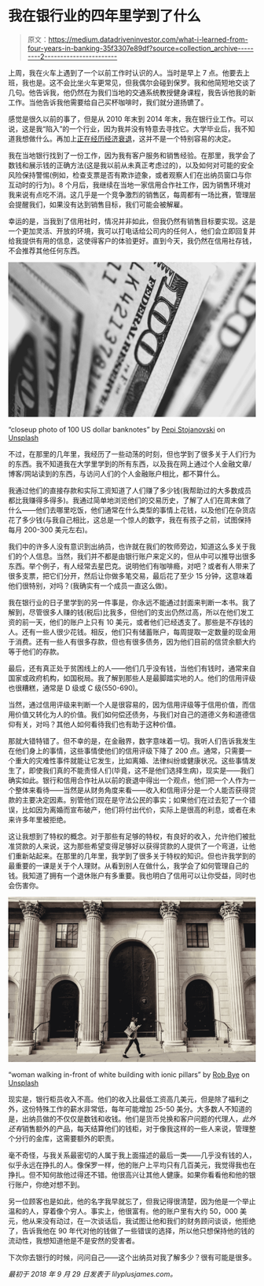 # 我在银行业的四年里学到了什么

> 原文：<https://medium.datadriveninvestor.com/what-i-learned-from-four-years-in-banking-35f3307e89df?source=collection_archive---------2----------------------->

上周，我在火车上遇到了一个以前工作时认识的人。当时是早上 7 点。他要去上班，我也是。这不会比坐火车更常见，但我偶尔会碰到保罗。我和他简短地交谈了几句。他告诉我，他仍然在为我们当地的交通系统教授健身课程，我告诉他我的新工作。当他告诉我他需要给自己买杯咖啡时，我们就分道扬镳了。

感觉是很久以前的事了，但是从 2010 年末到 2014 年末，我在银行业工作。可以说，这是我“陷入”的一个行业，因为我并没有特意去寻找它。大学毕业后，我不知道我想做什么。再加上[正在经历经济衰退](https://lilyplusjames.com/2018/09/22/the-recession-is-over-its-time-to-move-on/)，这并不是一个特别容易的决定。

我在当地银行找到了一份工作，因为我有客户服务和销售经验。在那里，我学会了数钱和展示钱的正确方法(这是我以前从未真正考虑过的)，以及如何对可能的安全风险保持警惕(例如，检查支票是否有欺诈迹象，或者观察人们在出纳员窗口与你互动时的行为)。8 个月后，我继续在当地一家信用合作社工作，因为销售环境对我来说有点吃不消。这几乎是一个竞争激烈的销售区，每周都有一场比赛，管理层会提醒我们，如果没有达到销售目标，我们可能会被解雇。

幸运的是，当我到了信用社时，情况并非如此，但我仍然有销售目标要实现。这是一个更加灵活、开放的环境，我可以打电话给公司内的任何人，他们会立即回复并给我提供有用的信息，这使得客户的体验更好。直到今天，我仍然在信用社存钱，不会推荐其他任何东西。

![](img/a1b1014b82fe36b441a3874460912629.png)

“closeup photo of 100 US dollar banknotes” by [Pepi Stojanovski](https://unsplash.com/@timbatec?utm_source=medium&utm_medium=referral) on [Unsplash](https://unsplash.com?utm_source=medium&utm_medium=referral)

不过，在那里的几年里，我经历了一些动荡的时刻，但也学到了很多关于人们行为的东西。我不知道我在大学里学到的所有东西，以及我在网上通过个人金融文章/博客/网站读到的东西，与访问人们的个人金融账户相比，都不算什么。

我通过他们的直接存款和实际工资知道了人们赚了多少钱(我帮助过的大多数成员都比我赚得多得多)。我通过简单地浏览他们的交易历史，了解了人们在周末做了什么——他们去哪里吃饭，他们通常在什么类型的事情上花钱，以及他们在杂货店花了多少钱(与我自己相比，这总是一个惊人的数字，我在有孩子之前，试图保持每月 200-300 美元左右)。

我们中的许多人没有意识到出纳员，也许就在我们的牧师旁边，知道这么多关于我们的个人信息。当然，我们并不都是由银行账户来定义的，但从中可以推导出很多东西。举个例子，有人经常去星巴克。说明他们有咖啡瘾，对吧？或者有人带来了很多支票，把它们分开，然后让你做多笔交易，最后花了至少 15 分钟，这意味着他们很特别，对吗？(我确实有一个成员一直这么做)。

我在银行业的日子里学到的另一件事是，你永远不能通过封面来判断一本书。我了解到，尽管很多人赚的钱(税后)比我多，但他们的支出仍然过高，所以在他们发工资的前一天，他们的账户上只有 10 美元，或者他们已经透支了。那些是不存钱的人。还有一些人很少花钱。相反，他们只有储蓄账户，每周提取一定数量的现金用于消费。还有一些人有很多存款，但也有很多债务，因为他们目前的信贷余额大约等于他们的存款。

最后，还有真正处于贫困线上的人——他们几乎没有钱，当他们有钱时，通常来自国家或政府机构，如国税局。我了解到那些人是最脚踏实地的人。他们的信用评级也很糟糕，通常是 D 级或 C 级(550-690)。

当然，通过信用评级来判断一个人是很容易的，因为信用评级等于信用价值，而信用价值又转化为人的价值。我们如何偿还债务，与我们对自己的道德义务和道德信仰有关，对吗？其他人如何看待我们也有助于这种价值。

那就大错特错了。但不幸的是，在金融界，数字意味着一切。我听人们告诉我发生在他们身上的事情，这些事情使他们的信用评级下降了 200 点。通常，只需要一个重大的灾难性事件就能让它发生，比如离婚、法律纠纷或健康状况。这些事情发生了，即使我们真的不能责怪人们(毕竟，这不是他们选择生病)，现实是——我们确实如此。银行和信用合作社从以前的衰退中得出一个观点，他们把一个人作为一个整体来看待——当然是从财务角度来看——收入和信用评分是一个人能否获得贷款的主要决定因素。别管他们现在是守法公民的事实；如果他们在过去犯了一个错误，比如因为离婚而宣布破产，他们将付出代价，实际上是很高的利息，或者在未来许多年里被拒绝。

这让我想到了特权的概念。对于那些有足够的特权，有良好的收入，允许他们被批准贷款的人来说，这为那些希望变得足够好以获得贷款的人提供了一个弯道，让他们重新站起来。在那里的几年里，我学到了很多关于特权的知识。但也许我学到的最重要的一课是关于个人理财。从看到别人在做什么，我学会了如何管理自己的钱。我知道了拥有一个退休账户有多重要。我也明白了信用可以让你受益，同时也会伤害你。

![](img/a69f05621bb20911bf76bd1e57eb65f5.png)

“woman walking in-front of white building with ionic pillars” by [Rob Bye](https://unsplash.com/@robertbye?utm_source=medium&utm_medium=referral) on [Unsplash](https://unsplash.com?utm_source=medium&utm_medium=referral)

现实是，银行柜员收入不高。他们的收入比最低工资高几美元，但是除了福利之外，这份特殊工作的薪水非常低，每年可能增加 25-50 美分。大多数人不知道的是，出纳员做的不仅仅是数钱和收钱。他们是货币兑换和客户问题的代理人，*此外还有*销售额外的产品，每天结算他们的钱柜，对于像我这样的一些人来说，管理整个分行的金库，这需要额外的职责。

毫不奇怪，与我关系最密切的人属于我上面描述的最后一类——几乎没有钱的人，似乎永远在挣扎的人。像保罗一样，他的账户上平均只有几百美元，我觉得我也在挣扎。但不知何故他过得还不错。他很高兴让其他人健康。如果你看看他和他的银行账户，你绝对想不到。

另一位顾客也是如此，他的名字我早就忘了，但我记得很清楚，因为他是一个举止温和的人，穿着像个穷人。事实上，他很富有。他的账户里有大约 50，000 美元，他从来没有动过，在一次谈话后，我试图让他和我们的财务顾问谈谈，他拒绝了，告诉我他在 90 年代对他的钱做了一些错误的选择，所以他只想保持他的钱的流动性，我想知道他是不是安然的受害者。

下次你去银行的时候，问问自己——这个出纳员对我了解多少？很有可能是很多。

*最初于 2018 年 9 月 29 日发表于 lilyplusjames.com。*